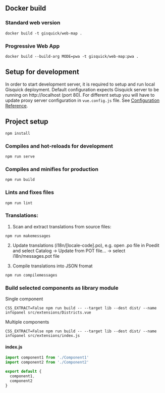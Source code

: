 ## Docker build

### Standard web version
```
docker build -t gisquick/web-map .
```
### Progressive Web App
```
docker build --build-arg MODE=pwa -t gisquick/web-map:pwa .
```

## Setup for development

In order to start development server, it is required to setup and run local Gisquick deployment.
Default configuration expects Gisquick server to be running on http://localhost (port 80).
For different setup you will have to update proxy server configuration in ```vue.config.js``` file.
See [Configuration Reference](https://cli.vuejs.org/config/).

## Project setup
```
npm install
```

### Compiles and hot-reloads for development
```
npm run serve
```

### Compiles and minifies for production
```
npm run build
```

### Lints and fixes files
```
npm run lint
```


### Translations:

1. Scan and extract translations from source files:
```
npm run makemessages
```

2. Update translations (i18n/[locale-code].po), e.g. open .po file in Poedit and select Catalog -> Update from POT file... -> select i18n/messages.pot file

3. Compile translations into JSON fromat
```
npm run compilemessages
```

### Build selected components as library module
Single component
```
CSS_EXTRACT=False npm run build -- --target lib --dest dist/ --name infopanel src/extensions/Districts.vue
```

Multiple components
```
CSS_EXTRACT=False npm run build -- --target lib --dest dist/ --name infopanel src/extensions/index.js
```

#### index.js
```javascript
import component1 from './Component1'
import component2 from './Component2'

export default {
  component1,
  component2
}
```
